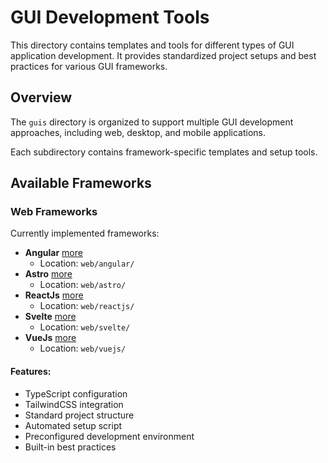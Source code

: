 # GUI Development Tools

This directory contains templates and tools for different types of GUI application development. It provides standardized project setups and best practices for various GUI frameworks.

## Overview

The `guis` directory is organized to support multiple GUI development approaches, including web, desktop, and mobile applications.

Each subdirectory contains framework-specific templates and setup tools.

## Available Frameworks

### Web Frameworks
Currently implemented frameworks:
- **Angular** [more](./web/angular/README.md)
    - Location: `web/angular/`
- **Astro** [more](./web/astro/README.md)
    - Location: `web/astro/`
- **ReactJs** [more](./web/reactjs/README.md)
    - Location: `web/reactjs/`
- **Svelte** [more](./web/svelte/README.md)
    - Location: `web/svelte/`
- **VueJs** [more](./web/vuejs/README.md)
    - Location: `web/vuejs/`


#### Features: 

- TypeScript configuration
- TailwindCSS integration
- Standard project structure
- Automated setup script
- Preconfigured development environment
- Built-in best practices

